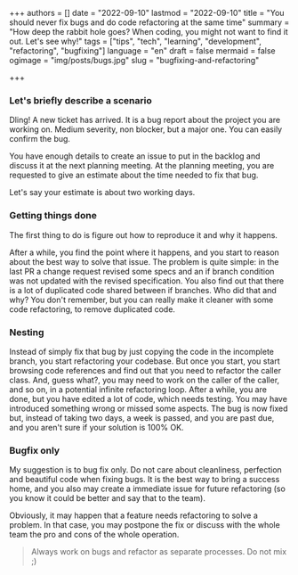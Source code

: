 +++
authors = []
date = "2022-09-10"
lastmod = "2022-09-10"
title = "You should never fix bugs and do code refactoring at the same time"
summary = "How deep the rabbit hole goes? When coding, you might not want to find it out. Let's see why!"
tags = ["tips", "tech", "learning", "development", "refactoring", "bugfixing"]
language = "en"
draft = false
mermaid = false
ogimage = "img/posts/bugs.jpg"
slug = "bugfixing-and-refactoring"

+++

### Let's briefly describe a scenario

Dling! A new ticket has arrived. It is a bug report about the project you are working on. Medium severity, non blocker, but a major one. You can easily confirm the bug.

You have enough details to create an issue to put in the backlog and discuss it at the next planning meeting.
At the planning meeting, you are requested to give an estimate about the time needed to fix that bug.

Let's say your estimate is about two working days.

### Getting things done

The first thing to do is figure out how to reproduce it and why it happens.

After a while, you find the point where it happens, and you start to reason about the best way to solve that issue.
The problem is quite simple: in the last PR a change request revised some specs and an if branch condition was not updated with the revised specification. You also find out that there is a lot of duplicated code shared between if branches.
Who did that and why? You don't remember, but you can really make it cleaner with some code refactoring, to remove duplicated code.

### Nesting

Instead of simply fix that bug by just copying the code in the incomplete branch, you start refactoring your codebase. But once you start, you start browsing code references and find out that you need to refactor the caller class. And, guess what?, you may need to work on the caller of the caller, and so on, in a potential infinite refactoring loop.
After a while, you are done, but you have edited a lot of code, which needs testing. You may have introduced something wrong or missed some aspects.
The bug is now fixed but, instead of taking two days, a week is passed, and you are past due, and you aren't sure if your solution is 100% OK.

### Bugfix only

My suggestion is to bug fix only. Do not care about cleanliness, perfection and beautiful code when fixing bugs.
It is the best way to bring a success home, and you also may create a immediate issue for future refactoring (so you know it could be better and say that to the team).

Obviously, it may happen that a feature needs refactoring to solve a problem. In that case, you may postpone the fix or discuss with the whole team the pro and cons of the whole operation.

> Always work on bugs and refactor as separate processes. Do not mix ;)
